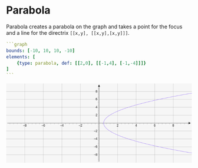 # Parabola

Parabola creates a parabola on the graph and takes a point for the focus and a line for the directrix `[[x,y], [[x,y],[x,y]]]`.

````yaml
```graph
bounds: [-10, 10, 10, -10]
elements: [
	{type: parabola, def: [[2,0], [[-1,4], [-1,-4]]]}
]
```
````

![parabola](../../imgs/Parabola-graph-1.png)

